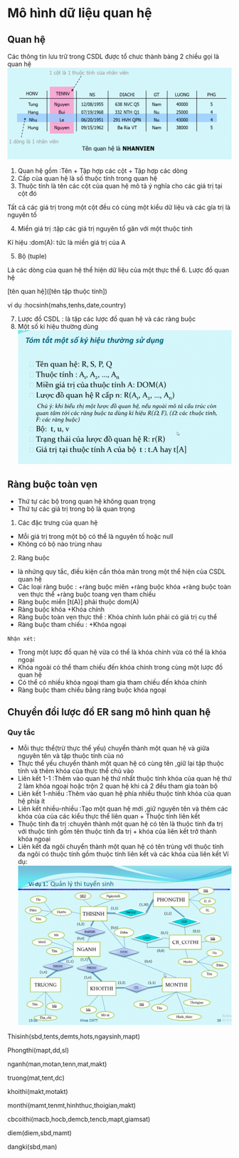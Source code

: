 # Mô hình dữ liệu quan hệ
## Quan hệ 
Các thông tin lưu trữ trong CSDL được tổ chưc thành bảng 2 chiều gọi là quan hệ
![alt](/images/Screenshot_39.png)
1. Quan hệ gồm :Tên + Tập hợp các cột + Tập hợp các dòng
2. Cấp của quan hệ là số thuộc tính trong quan hệ
3. Thuộc tính là tên các cột của quan hệ mô tả ý nghĩa cho các giá trị tại cột đó

Tất cả các giá trị trong một cột đều có cùng một kiểu dữ liệu và các gía trị là nguyên tố

4. Miền giá trị :tập các giá trị nguyên tố găn với một thuộc tính 

Kí hiệu :dom(A): tức là miền giá trị của A

5. Bộ (tuple)

Là các dòng của quan hệ thể hiện dữ liệu của một thực thể
6. Lược đồ quan hệ

[tên quan hệ]([tên tập thuộc tính])

ví dụ :hocsinh(mahs,tenhs,date,country)

7. Lược đồ CSDL : là tập các lược đồ quan hệ và các ràng buộc 
8. Một số kí hiệu thường dùng 
![alt](/images/Screenshot_40.png)
## Ràng buộc toàn vẹn
- Thứ tự các bộ trong quan hệ không quan trọng
- Thứ tự các giá trị trong bộ là quan trọng
1. Các đặc trưng của quan hệ 
- Mỗi giá trị trong một bộ có thể là nguyên tố hoặc null
- Không có bộ nào trùng nhau
2. Ràng buộc 
- là nhứng quy tắc, điều kiện cần thỏa mãn trong một thể hiện của CSDL quan hệ 
- Các loại ràng buộc :
+ràng buộc miên
+ràng buộc khóa
+ràng buộc toàn ven thực thể 
+ràng buộc toang vẹn tham chiếu
- Ràng buộc miền [t(A)] phải thuộc dom(A)
- Ràng buộc khóa 
+Khóa chính 
- Ràng buộc toàn vẹn thực thể : Khóa chính luôn phải có giá trị cụ thể
- Ràng buộc tham chiếu :
+Khóa ngoại

`Nhận xét:`
- Trong một lược đồ quan hệ vừa có thể là khóa chính vừa có thể là khóa ngoại
- Khóa ngoài có thể tham chiếu đến khóa chính trong cùng một lược đồ quan hệ
- Có thể có nhiều khóa ngoại tham gia tham chiếu đến khóa chính
- Ràng buộc tham chiếu bằng ràng buộc khóa ngoại
## Chuyển đổi lược đồ ER sang mô hình quan hệ
### Quy tắc
- Mỗi thực thể(trừ thực thể yếu) chuyển thành một quan hệ và giữa nguyên tên và tập thuộc tính của nó
- Thực thể yếu chuyển thành một quan hệ có cùng tên ,giữ lại tập thuộc tính và thêm khóa của thực thể chủ vào
- Liên kết 1-1 :Thêm vào quan hệ thứ nhất thuộc tính khóa của quan hệ thứ 2 làm khóa ngoại hoặc trộn 2 quan hệ khi cả 2 đều tham gia toàn bộ 
- Liên kết 1-nhiều :Thêm vào quan hệ phía nhiều thuộc tính khóa của quan hệ phía ít
- Liên kết nhiều-nhiều :Tạo một quan hệ mới ,giữ nguyên tên và thêm các khóa của của các kiểu thực thể liên quan + Thuộc tính liên kết
- Thuộc tính đa trị :chuyên thành một quan hệ có tên là thuộc tính đa trị với thuộc tính gồm tên thuộc tính đa trị + khóa của liên kết trở thành khóa ngoại
- Liên kết đa ngôi chuyển thành một quan hệ có tên trùng với thuộc tính đa ngôi có thuộc tính gồm thuộc tính liên kết và các khóa của liên kết
Ví dụ:
![alt](/images/Screenshot_41.png)

Thisinh(sbd,tents,demts,hots,ngaysinh,mapt)

Phongthi(mapt,dd,sl)

nganh(man,motan,tenn,mat,makt)

truong(mat,tent,dc)

khoithi(makt,motakt)

monthi(mamt,tenmt,hinhthuc,thoigian,makt)

cbcoithi(macb,hocb,demcb,tencb,mapt,giamsat)

diem(diem,sbd,mamt)

dangki(sbd,man)

